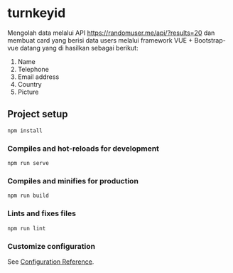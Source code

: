 # turnkeyid
Mengolah data melalui API https://randomuser.me/api/?results=20 dan membuat card yang berisi data users melalui 
framework VUE + Bootstrap-vue datang yang di hasilkan sebagai berikut:
1. Name
2. Telephone
3. Email address
4. Country
5. Picture

## Project setup
```
npm install
```

### Compiles and hot-reloads for development
```
npm run serve
```

### Compiles and minifies for production
```
npm run build
```

### Lints and fixes files
```
npm run lint
```

### Customize configuration
See [Configuration Reference](https://cli.vuejs.org/config/).
